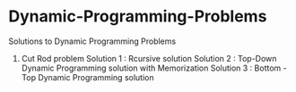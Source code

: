# Dynamic-Programming-Problems
Solutions to Dynamic Programming Problems


1. Cut Rod problem 
    Solution 1 : Rcursive solution 
    Solution 2 : Top-Down Dynamic Programming  solution with Memorization
    Solution 3 : Bottom -Top Dynamic Programming solution
